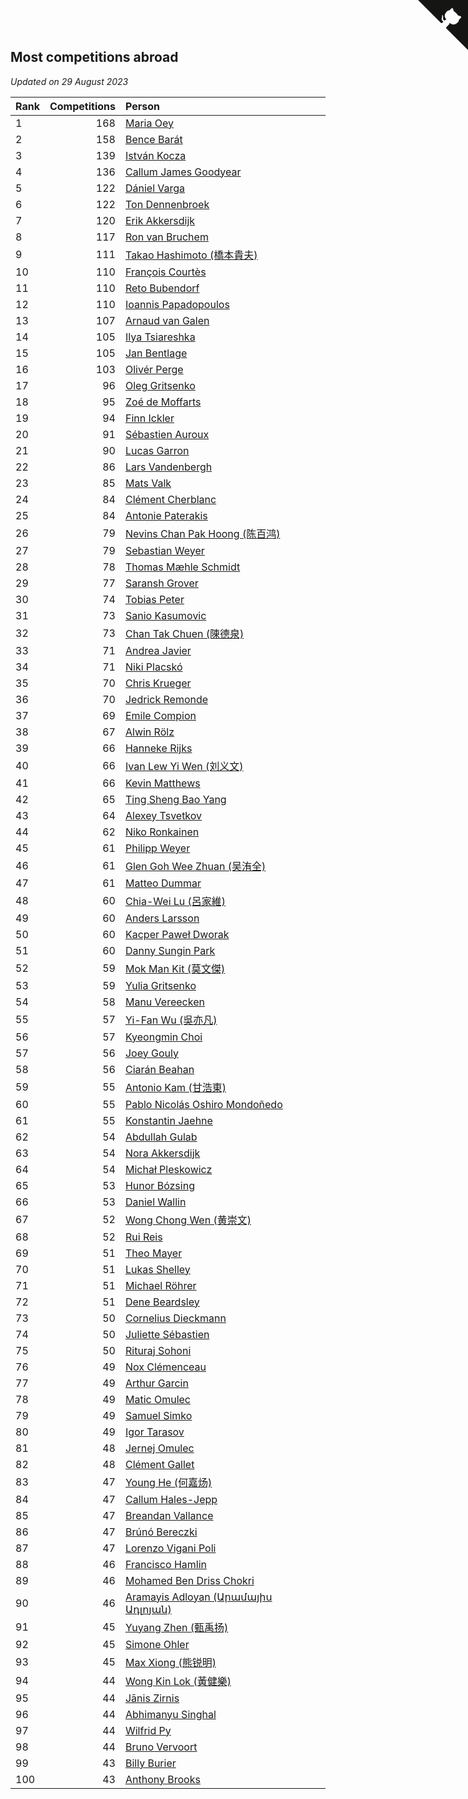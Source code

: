 ## Most competitions abroad

*Updated on 29 August 2023*

| Rank | Competitions | Person |
| :--- | ---: | :--- |
| 1 | 168 | [Maria Oey](https://www.worldcubeassociation.org/persons/2007OEYM01) |
| 2 | 158 | [Bence Barát](https://www.worldcubeassociation.org/persons/2008BARA01) |
| 3 | 139 | [István Kocza](https://www.worldcubeassociation.org/persons/2005KOCZ01) |
| 4 | 136 | [Callum James Goodyear](https://www.worldcubeassociation.org/persons/2012GOOD02) |
| 5 | 122 | [Dániel Varga](https://www.worldcubeassociation.org/persons/2008VARG01) |
| 6 | 122 | [Ton Dennenbroek](https://www.worldcubeassociation.org/persons/2003DENN01) |
| 7 | 120 | [Erik Akkersdijk](https://www.worldcubeassociation.org/persons/2005AKKE01) |
| 8 | 117 | [Ron van Bruchem](https://www.worldcubeassociation.org/persons/2003BRUC01) |
| 9 | 111 | [Takao Hashimoto (橋本貴夫)](https://www.worldcubeassociation.org/persons/2007HASH01) |
| 10 | 110 | [François Courtès](https://www.worldcubeassociation.org/persons/2008COUR01) |
| 11 | 110 | [Reto Bubendorf](https://www.worldcubeassociation.org/persons/2012BUBE01) |
| 12 | 110 | [Ioannis Papadopoulos](https://www.worldcubeassociation.org/persons/2013PAPA01) |
| 13 | 107 | [Arnaud van Galen](https://www.worldcubeassociation.org/persons/2006GALE01) |
| 14 | 105 | [Ilya Tsiareshka](https://www.worldcubeassociation.org/persons/2012TERE01) |
| 15 | 105 | [Jan Bentlage](https://www.worldcubeassociation.org/persons/2010BENT01) |
| 16 | 103 | [Olivér Perge](https://www.worldcubeassociation.org/persons/2007PERG01) |
| 17 | 96 | [Oleg Gritsenko](https://www.worldcubeassociation.org/persons/2011GRIT01) |
| 18 | 95 | [Zoé de Moffarts](https://www.worldcubeassociation.org/persons/2010MOFF02) |
| 19 | 94 | [Finn Ickler](https://www.worldcubeassociation.org/persons/2012ICKL01) |
| 20 | 91 | [Sébastien Auroux](https://www.worldcubeassociation.org/persons/2008AURO01) |
| 21 | 90 | [Lucas Garron](https://www.worldcubeassociation.org/persons/2006GARR01) |
| 22 | 86 | [Lars Vandenbergh](https://www.worldcubeassociation.org/persons/2003VAND01) |
| 23 | 85 | [Mats Valk](https://www.worldcubeassociation.org/persons/2007VALK01) |
| 24 | 84 | [Clément Cherblanc](https://www.worldcubeassociation.org/persons/2014CHER05) |
| 25 | 84 | [Antonie Paterakis](https://www.worldcubeassociation.org/persons/2012PATE01) |
| 26 | 79 | [Nevins Chan Pak Hoong (陈百鸿)](https://www.worldcubeassociation.org/persons/2010CHAN20) |
| 27 | 79 | [Sebastian Weyer](https://www.worldcubeassociation.org/persons/2010WEYE02) |
| 28 | 78 | [Thomas Mæhle Schmidt](https://www.worldcubeassociation.org/persons/2013SCHM02) |
| 29 | 77 | [Saransh Grover](https://www.worldcubeassociation.org/persons/2014GROV01) |
| 30 | 74 | [Tobias Peter](https://www.worldcubeassociation.org/persons/2014PETE03) |
| 31 | 73 | [Sanio Kasumovic](https://www.worldcubeassociation.org/persons/2009KASU01) |
| 32 | 73 | [Chan Tak Chuen (陳德泉)](https://www.worldcubeassociation.org/persons/2007CHUE01) |
| 33 | 71 | [Andrea Javier](https://www.worldcubeassociation.org/persons/2010JAVI01) |
| 34 | 71 | [Niki Placskó](https://www.worldcubeassociation.org/persons/2008PLAC01) |
| 35 | 70 | [Chris Krueger](https://www.worldcubeassociation.org/persons/2006KRUE01) |
| 36 | 70 | [Jedrick Remonde](https://www.worldcubeassociation.org/persons/2008REMO01) |
| 37 | 69 | [Emile Compion](https://www.worldcubeassociation.org/persons/2007COMP01) |
| 38 | 67 | [Alwin Rölz](https://www.worldcubeassociation.org/persons/2016ROLZ01) |
| 39 | 66 | [Hanneke Rijks](https://www.worldcubeassociation.org/persons/2008RIJK01) |
| 40 | 66 | [Ivan Lew Yi Wen (刘义文)](https://www.worldcubeassociation.org/persons/2012WENI01) |
| 41 | 66 | [Kevin Matthews](https://www.worldcubeassociation.org/persons/2010MATT02) |
| 42 | 65 | [Ting Sheng Bao Yang](https://www.worldcubeassociation.org/persons/2008BAOY01) |
| 43 | 64 | [Alexey Tsvetkov](https://www.worldcubeassociation.org/persons/2017TSVE02) |
| 44 | 62 | [Niko Ronkainen](https://www.worldcubeassociation.org/persons/2010RONK01) |
| 45 | 61 | [Philipp Weyer](https://www.worldcubeassociation.org/persons/2010WEYE01) |
| 46 | 61 | [Glen Goh Wee Zhuan (吴洧全)](https://www.worldcubeassociation.org/persons/2015ZHUA01) |
| 47 | 61 | [Matteo Dummar](https://www.worldcubeassociation.org/persons/2017DUMM01) |
| 48 | 60 | [Chia-Wei Lu (呂家維)](https://www.worldcubeassociation.org/persons/2007LUCH01) |
| 49 | 60 | [Anders Larsson](https://www.worldcubeassociation.org/persons/2003LARS01) |
| 50 | 60 | [Kacper Paweł Dworak](https://www.worldcubeassociation.org/persons/2020DWOR01) |
| 51 | 60 | [Danny Sungin Park](https://www.worldcubeassociation.org/persons/2015PARK13) |
| 52 | 59 | [Mok Man Kit (莫文傑)](https://www.worldcubeassociation.org/persons/2009KITM01) |
| 53 | 59 | [Yulia Gritsenko](https://www.worldcubeassociation.org/persons/2012SIDO01) |
| 54 | 58 | [Manu Vereecken](https://www.worldcubeassociation.org/persons/2010VERE01) |
| 55 | 57 | [Yi-Fan Wu (吳亦凡)](https://www.worldcubeassociation.org/persons/2010WUIF01) |
| 56 | 57 | [Kyeongmin Choi](https://www.worldcubeassociation.org/persons/2017CHOI07) |
| 57 | 56 | [Joey Gouly](https://www.worldcubeassociation.org/persons/2007GOUL01) |
| 58 | 56 | [Ciarán Beahan](https://www.worldcubeassociation.org/persons/2012BEAH01) |
| 59 | 55 | [Antonio Kam (甘浩東)](https://www.worldcubeassociation.org/persons/2017TUNG13) |
| 60 | 55 | [Pablo Nicolás Oshiro Mondoñedo](https://www.worldcubeassociation.org/persons/2010MOND01) |
| 61 | 55 | [Konstantin Jaehne](https://www.worldcubeassociation.org/persons/2015JAEH01) |
| 62 | 54 | [Abdullah Gulab](https://www.worldcubeassociation.org/persons/2014GULA02) |
| 63 | 54 | [Nora Akkersdijk](https://www.worldcubeassociation.org/persons/2009CHRI03) |
| 64 | 54 | [Michał Pleskowicz](https://www.worldcubeassociation.org/persons/2009PLES01) |
| 65 | 53 | [Hunor Bózsing](https://www.worldcubeassociation.org/persons/2009BOZS01) |
| 66 | 53 | [Daniel Wallin](https://www.worldcubeassociation.org/persons/2013WALL03) |
| 67 | 52 | [Wong Chong Wen (黄崇文)](https://www.worldcubeassociation.org/persons/2014WENW01) |
| 68 | 52 | [Rui Reis](https://www.worldcubeassociation.org/persons/2015REIS02) |
| 69 | 51 | [Theo Mayer](https://www.worldcubeassociation.org/persons/2012MAYE01) |
| 70 | 51 | [Lukas Shelley](https://www.worldcubeassociation.org/persons/2016SHEL03) |
| 71 | 51 | [Michael Röhrer](https://www.worldcubeassociation.org/persons/2009ROHR01) |
| 72 | 51 | [Dene Beardsley](https://www.worldcubeassociation.org/persons/2009BEAR01) |
| 73 | 50 | [Cornelius Dieckmann](https://www.worldcubeassociation.org/persons/2009DIEC01) |
| 74 | 50 | [Juliette Sébastien](https://www.worldcubeassociation.org/persons/2014SEBA01) |
| 75 | 50 | [Rituraj Sohoni](https://www.worldcubeassociation.org/persons/2012SOHO01) |
| 76 | 49 | [Nox Clémenceau](https://www.worldcubeassociation.org/persons/2015CLEM03) |
| 77 | 49 | [Arthur Garcin](https://www.worldcubeassociation.org/persons/2014GARC27) |
| 78 | 49 | [Matic Omulec](https://www.worldcubeassociation.org/persons/2010OMUL02) |
| 79 | 49 | [Samuel Simko](https://www.worldcubeassociation.org/persons/2016SIMK01) |
| 80 | 49 | [Igor Tarasov](https://www.worldcubeassociation.org/persons/2016TARA04) |
| 81 | 48 | [Jernej Omulec](https://www.worldcubeassociation.org/persons/2010OMUL01) |
| 82 | 48 | [Clément Gallet](https://www.worldcubeassociation.org/persons/2004GALL02) |
| 83 | 47 | [Young He (何嘉炀)](https://www.worldcubeassociation.org/persons/2014HEYO01) |
| 84 | 47 | [Callum Hales-Jepp](https://www.worldcubeassociation.org/persons/2012HALE01) |
| 85 | 47 | [Breandan Vallance](https://www.worldcubeassociation.org/persons/2007VALL01) |
| 86 | 47 | [Brúnó Bereczki](https://www.worldcubeassociation.org/persons/2008BERE01) |
| 87 | 47 | [Lorenzo Vigani Poli](https://www.worldcubeassociation.org/persons/2007POLI01) |
| 88 | 46 | [Francisco Hamlin](https://www.worldcubeassociation.org/persons/2012HAML01) |
| 89 | 46 | [Mohamed Ben Driss Chokri](https://www.worldcubeassociation.org/persons/2015CHOK01) |
| 90 | 46 | [Aramayis Adloyan (Արամայիս Ադլոյան)](https://www.worldcubeassociation.org/persons/2012ADLO01) |
| 91 | 45 | [Yuyang Zhen (甄禹扬)](https://www.worldcubeassociation.org/persons/2013ZHEN11) |
| 92 | 45 | [Simone Ohler](https://www.worldcubeassociation.org/persons/2014OHLE01) |
| 93 | 45 | [Max Xiong (熊锐明)](https://www.worldcubeassociation.org/persons/2015XION03) |
| 94 | 44 | [Wong Kin Lok (黃健樂)](https://www.worldcubeassociation.org/persons/2014LOKW01) |
| 95 | 44 | [Jānis Zirnis](https://www.worldcubeassociation.org/persons/2013ZIRN01) |
| 96 | 44 | [Abhimanyu Singhal](https://www.worldcubeassociation.org/persons/2013SING12) |
| 97 | 44 | [Wilfrid Py](https://www.worldcubeassociation.org/persons/2016PYWI01) |
| 98 | 44 | [Bruno Vervoort](https://www.worldcubeassociation.org/persons/2011VERV01) |
| 99 | 43 | [Billy Burier](https://www.worldcubeassociation.org/persons/2014BURI01) |
| 100 | 43 | [Anthony Brooks](https://www.worldcubeassociation.org/persons/2008SEAR01) |


<a href="https://github.com/JustinTimeCuber/wca_statistics" class="github-corner" aria-label="View source on Github"><svg width="80" height="80" viewBox="0 0 250 250" style="fill:#151513; color:#fff; position: absolute; top: 0; border: 0; right: 0;" aria-hidden="true"><path d="M0,0 L115,115 L130,115 L142,142 L250,250 L250,0 Z"></path><path d="M128.3,109.0 C113.8,99.7 119.0,89.6 119.0,89.6 C122.0,82.7 120.5,78.6 120.5,78.6 C119.2,72.0 123.4,76.3 123.4,76.3 C127.3,80.9 125.5,87.3 125.5,87.3 C122.9,97.6 130.6,101.9 134.4,103.2" fill="currentColor" style="transform-origin: 130px 106px;" class="octo-arm"></path><path d="M115.0,115.0 C114.9,115.1 118.7,116.5 119.8,115.4 L133.7,101.6 C136.9,99.2 139.9,98.4 142.2,98.6 C133.8,88.0 127.5,74.4 143.8,58.0 C148.5,53.4 154.0,51.2 159.7,51.0 C160.3,49.4 163.2,43.6 171.4,40.1 C171.4,40.1 176.1,42.5 178.8,56.2 C183.1,58.6 187.2,61.8 190.9,65.4 C194.5,69.0 197.7,73.2 200.1,77.6 C213.8,80.2 216.3,84.9 216.3,84.9 C212.7,93.1 206.9,96.0 205.4,96.6 C205.1,102.4 203.0,107.8 198.3,112.5 C181.9,128.9 168.3,122.5 157.7,114.1 C157.9,116.9 156.7,120.9 152.7,124.9 L141.0,136.5 C139.8,137.7 141.6,141.9 141.8,141.8 Z" fill="currentColor" class="octo-body"></path></svg></a><style>.github-corner:hover .octo-arm{animation:octocat-wave 560ms ease-in-out}@keyframes octocat-wave{0%,100%{transform:rotate(0)}20%,60%{transform:rotate(-25deg)}40%,80%{transform:rotate(10deg)}}@media (max-width:500px){.github-corner:hover .octo-arm{animation:none}.github-corner .octo-arm{animation:octocat-wave 560ms ease-in-out}}</style>
